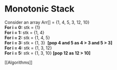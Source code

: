


# Monotonic Stack

Consider an array Arr[] = {1, 4, 5, 3, 12, 10}  
****For i = 0:**** stk = {1}  
****For i = 1:**** stk = {1, 4}  
****For i = 2:**** stk = {1, 4, 5}  
****For i = 3:**** stk = {1, 3}  ****[pop 4 and 5 as 4 > 3 and 5 > 3]****  
****For i = 4:**** stk = {1, 3, 12}  
****For i = 5:**** stk = {1, 3, 10} ****[pop 12 as 12 > 10]****




[[Algorithms]]